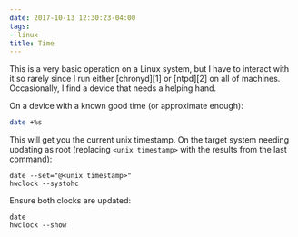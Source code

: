```yaml
---
date: 2017-10-13 12:30:23-04:00
tags:
- linux
title: Time
---
```


This is a very basic operation on a Linux system, but I have to interact with
it so rarely since I run either [chronyd][1] or [ntpd][2] on all of machines.
Occasionally, I find a device that needs a helping hand.

On a device with a known good time (or approximate enough):

```sh
date +%s
```

This will get you the current unix timestamp. On the target system needing
updating as root (replacing `<unix timestamp>` with the results from the last
command):

```
date --set="@<unix timestamp>"
hwclock --systohc
```

Ensure both clocks are updated:

```
date
hwclock --show
```


